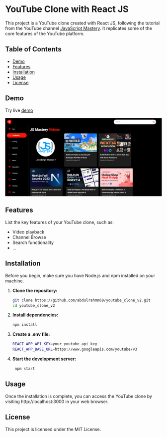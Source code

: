 # YouTube Clone with React JS

This project is a YouTube clone created with React JS, following the tutorial from the YouTube channel [JavaScript Mastery](https://www.youtube.com/c/JavaScriptMastery). It replicates some of the core features of the YouTube platform.

## Table of Contents

- [Demo](#demo)
- [Features](#features)
- [Installation](#installation)
- [Usage](#usage)
- [License](#license)

## Demo

Try live [demo](https://abdelrahman69-youtube.netlify.app/)
<br>
<br>
![Youtube](public/assets/images/Youtube.png)

## Features

List the key features of your YouTube clone, such as:

- Video playback
- Channel Browse
- Search functionality
- ...

## Installation

Before you begin, make sure you have Node.js and npm installed on your machine.

1. **Clone the repository:**

   ```bash
   git clone https://github.com/abdulrahmn69/youtube_clone_v2.git
   cd youtube_clone_v2

   ```

2. **Install dependencies:**

   ```bash
   npm install

   ```

3. **Create a .env file:**

   ```bash
   REACT_APP_API_KEY=your_youtube_api_key
   REACT_APP_BASE_URL=https://www.googleapis.com/youtube/v3

   ```

4. **Start the development server:**

   ```bash
    npm start
   ```

## Usage

Once the installation is complete, you can access the YouTube clone by visiting http://localhost:3000 in your web browser.

## License

This project is licensed under the MIT License.
